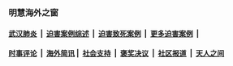 
### 明慧海外之窗

####  [武汉肺炎](indexes/365.md?t=04110400) &nbsp;|&nbsp;  [迫害案例综述](indexes/328.md?t=04110400) &nbsp;|&nbsp; [迫害致死案例](indexes/277.md?t=04110400)  &nbsp;|&nbsp; [更多迫害案例](indexes/81.md?t=04110400)  &nbsp;|&nbsp; 
####  [时事评论](indexes/19.md?t=04110400) &nbsp;|&nbsp; [海外简讯](indexes/245.md?t=04110400)&nbsp;|&nbsp;  [社会支持](indexes/140.md?t=04110400) &nbsp;|&nbsp; [褒奖决议](indexes/282.md?t=04110400) &nbsp;|&nbsp; [社区报道](indexes/91.md?t=04110400)  &nbsp;|&nbsp; [天人之间](indexes/78.md?t=04110400) 

